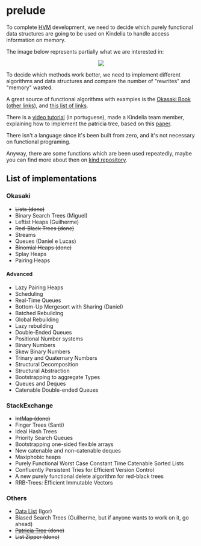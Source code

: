 # prelude

To complete
[HVM](https://github.com/Kindelia/HVM)
development, we need to decide which purely functional data structures are going to be used on Kindelia
to handle access information on memory.

The image below represents partially what we are interested in:

<p align="center">
    <img src="https://i.imgur.com/AoVinac.jpeg">
</p>

To decide which methods work better, we need to implement different algorithms and data structures and compare the number of "rewrites" and "memory" wasted.

A great source of functional algorithms with examples is the
[Okasaki Book](https://br1lib.org/book/502927/5b4598)
([other links](https://br1lib.org/s/PRUTELY%20FUNCTIONAL%20DATA%20STRUCTURES%20OSAKI)), and
[this list of links](https://cstheory.stackexchange.com/questions/1539/whats-new-in-purely-functional-data-structures-since-okasaki).

There is a
[video tutorial](https://www.youtube.com/watch?v=ECstIu4I3NM) (in portuguese),
made a Kindelia team member, explaining how to implement the patricia tree,
based on this
[paper](https://ittc.ku.edu/~andygill/papers/IntMap98.pdf).

There isn't a language since it's been built from zero, and it's not necessary on functional programing.

Anyway, there are some functions which are been used repeatedly,
maybe you can find more about then on
[kind repository](https://github.com/Kindelia/Kind/tree/master/base).

## List of implementations

### Okasaki

* ~~Lists (done)~~
* Binary Search Trees (Miguel)
* Leftist Heaps (Guilherme)
* ~~Red-Black Trees (done)~~
* Streams
* Queues (Daniel e Lucas)
* ~~Binomial Heaps (done)~~
* Splay Heaps
* Pairing Heaps

#### Advanced

* Lazy Pairing Heaps
* Scheduling
* Real-Time Queues
* Bottom-Up Mergesort with Sharing (Daniel)
* Batched Rebuilding
* Global Rebuilding
* Lazy rebuilding
* Double-Ended Queues
* Positional Number systems
* Binary Numbers
* Skew Binary Numbers
* Trinary and Quaternary Numbers
* Structural Decomposition
* Structural Abstraction
* Bootstrapping to aggregate Types
* Queues and Deques
* Catenable Double-ended Queues

### StackExchange

* ~~IntMap (done)~~
* Finger Trees (Santi)
* Ideal Hash Trees
* Priority Search Queues
* Bootstrapping one-sided flexible arrays
* New catenable and non-catenable deques
* Maxiphobic heaps
* Purely Functional Worst Case Constant Time Catenable Sorted Lists
* Confluently Persistent Tries for Efficient Version Control
* A new purely functional delete algorithm for red-black trees
* RRB-Trees: Efficient Immutable Vectors

### Others

* [Data List](https://hackage.haskell.org/package/base-4.16.1.0/docs/Data-List.html) (Igor)
* Biased Search Trees (Guilherme, but if anyone wants to work on it, go ahead)
* ~~[Patricia Tree](https://ittc.ku.edu/~andygill/papers/IntMap98.pdf) (done)~~
* ~~List Zipper (done)~~
